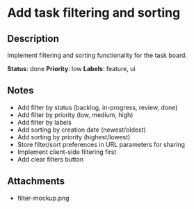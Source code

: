 # Add task filtering and sorting

## Description
Implement filtering and sorting functionality for the task board.

**Status**: done
**Priority**: low
**Labels**: feature, ui

## Notes
- Add filter by status (backlog, in-progress, review, done)
- Add filter by priority (low, medium, high)
- Add filter by labels
- Add sorting by creation date (newest/oldest)
- Add sorting by priority (highest/lowest)
- Store filter/sort preferences in URL parameters for sharing
- Implement client-side filtering first
- Add clear filters button

## Attachments
- filter-mockup.png
